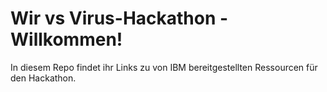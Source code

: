 # Wir vs Virus-Hackathon - Willkommen!
In diesem Repo findet ihr Links zu von IBM bereitgestellten Ressourcen für den Hackathon.
